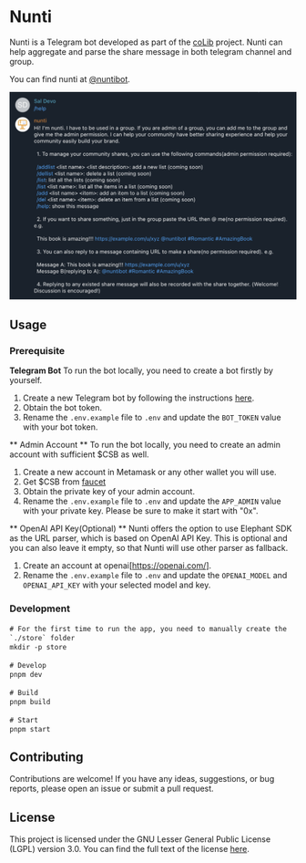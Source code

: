 # Nunti

Nunti is a Telegram bot developed as part of the [coLib](https://colib.app) project. Nunti can help aggregate and parse the share message in both telegram channel and group.

You can find nunti at [@nuntibot](https://t.me/nuntibot).

![](./docs/nunti-bot.png)

## Usage

### Prerequisite

**Telegram Bot**
To run the bot locally, you need to create a bot firstly by yourself.

1. Create a new Telegram bot by following the instructions [here](https://core.telegram.org/bots#3-how-do-i-create-a-bot).
2. Obtain the bot token.
3. Rename the `.env.example` file to `.env` and update the `BOT_TOKEN` value with your bot token.

** Admin Account **
To run the bot locally, you need to create an admin account with sufficient $CSB as well.
1. Create a new account in Metamask or any other wallet you will use.
2. Get $CSB from [faucet](https://faucet.crossbell.io/)
3. Obtain the private key of your admin account.
3. Rename the `.env.example` file to `.env` and update the `APP_ADMIN` value with your private key. Please be sure to make it start with "0x".

** OpenAI API Key(Optional) **
Nunti offers the option to use Elephant SDK as the URL parser, which is based on OpenAI API Key. This is optional and you can also leave it empty, so that Nunti will use other parser as fallback.
1. Create an account at openai[https://openai.com/].
2. Rename the `.env.example` file to `.env` and update the `OPENAI_MODEL` and `OPENAI_API_KEY` with your selected model and key.

### Development
```
# For the first time to run the app, you need to manually create the `./store` folder
mkdir -p store

# Develop
pnpm dev 

# Build
pnpm build

# Start 
pnpm start
```

## Contributing

Contributions are welcome! If you have any ideas, suggestions, or bug reports, please open an issue or submit a pull request.

## License

This project is licensed under the GNU Lesser General Public License (LGPL) version 3.0. You can find the full text of the license [here](https://www.gnu.org/licenses/lgpl-3.0.en.html).
